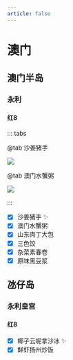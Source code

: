 ```yaml
---
article: false
---
```


# 澳门

## 澳门半岛

### 永利

#### 红8

::: tabs

@tab 沙姜猪手

![](https://img.sherry4869.com/blog/life/food/china/macao/yl/red8/1.JPEG)

@tab 澳门水蟹粥

![](https://img.sherry4869.com/blog/life/food/china/macao/yl/red8/2.JPEG)

:::

- [x] 沙姜猪手 ✨
- [x] 澳门水蟹粥
- [x] 山东肉丁大包
- [x] 三色饺
- [x] 杂菜素春卷
- [x] 原味黑豆浆

## 氹仔岛

### 永利皇宫

#### 红8

- [x] 椰子云呢拿沙冰 ✨
- [x] 鲜虾扬州炒饭